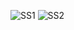 ![SS1](https://user-images.githubusercontent.com/103030494/223640430-05bb5cbc-00fb-494c-8075-bad02138dc4c.png)
![SS2](https://user-images.githubusercontent.com/103030494/223640419-12ce748f-f963-4bdd-9e5e-dea94c293731.png)
